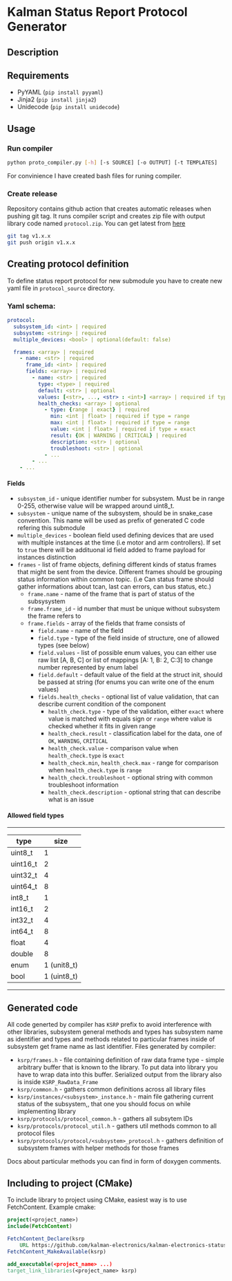 # Kalman Status Report Protocol Generator

## Description

## Requirements
- PyYAML (`pip install pyyaml`)
- Jinja2 (`pip install jinja2`)
- Unidecode (`pip install unidecode`)

## Usage

### Run compiler
```bash
python proto_compiler.py [-h] [-s SOURCE] [-o OUTPUT] [-t TEMPLATES]
```

For convinience I have created bash files for runing compiler.

### Create release 
Repository contains github action that creates automatic releases when pushing git tag. It runs compiler script and creates zip file with output library code named `protocol.zip`. You can get latest from [here](https://github.com/kalman-electronics/kalman-electronics-status-report-proto-generator/releases/latest/download/protocol.zip)

```bash
git tag v1.x.x
git push origin v1.x.x
```

## Creating protocol definition
To define status report protocol for new submodule you have to create new yaml file in `protocol_source` directory. 

### Yaml schema:
```yaml
protocol:
  subsystem_id: <int> | required
  subsystem: <string> | required
  multiple_devices: <bool> | optional(default: false)

  frames: <array> | required
    - name: <str> | required
      frame_id: <int> | required
      fields: <array> | required
        - name: <str> | required
          type: <type> | required
          default: <str> | optional
          values: [<str>, ..., <str> : <int>] <array> | required if type = enum
          health_checks: <array> | optional
            - type: {range | exact} | required
              min: <int | float> | required if type = range
              max: <int | float> | required if type = range
              value: <int | float> | required if type = exact
              result: {OK | WARNING | CRITICAL} | required
              description: <str> | optional
              troubleshoot: <str> | optional
            - ...
        - ...
    - ...
```
#### Fields
- `subsystem_id` - unique identifier number for subsystem. Must be in range 0-255, otherwise value will be wrapped around uint8_t.
- `subsystem` - unique name of the subsystem, should be in snake_case convention. This name will be used as prefix of generated C code refering this submodule
- `multiple_devices` - boolean field used defining devices that are used with multiple instances at the time (i.e motor and arm controllers). If set to `true` there will be addituonal id field added to frame payload for instances distinction
- `frames` - list of frame objects, defining different kinds of status frames that might be sent from the device. Different frames should be grouping status information within common topic. (i.e Can status frame should gather informations about tcan, last can errors, can bus status, etc.)
  - `frame.name` - name of the frame that is part of status of the subsysystem
  - `frame.frame_id` - id number that must be unique without subsystem the frame refers to
  - `frame.fields` - array of the fields that frame consists of
    - `field.name` - name of the field
    - `field.type` - type of the field inside of structure, one of allowed types (see below)
    - `field.values` - list of possible enum values, you can either use raw list \[A, B, C\] or list of mappings \[A: 1, B: 2, C:3\] to change number represented by enum label
    - `field.default` - default value of the field at the struct init, should be passed at string (for enums you can write one of the enum values)
    - `fields.health_checks` - optional list of value validation, that can describe current condition of the component
      - `health_check.type` - type of the validation, either `exact` where value is matched with equals sign or `range` where value is checked whether it fits in given range
      - `health_check.result` - classification label for the data, one of `OK`, `WARNING`, `CRITICAL`
      - `health_check.value` - comparison value when `health_check.type` is `exact`
      - `health_check.min`, `health_check.max` - range for comparison when `health_check.type` is `range`
      - `health_check.troubleshoot` - optional string with common troubleshoot information
      - `health_check.description` - optional string that can describe what is an issue

#### Allowed field types
---------------------------
|   type     |    size    |
|------------|------------|
|  uint8_t   |      1     |
|  uint16_t  |      2     |
|  uint32_t  |      4     |
|  uint64_t  |      8     | 
|  int8_t    |      1     |
|  int16_t   |      2     |
|  int32_t   |      4     |
|  int64_t   |      8     |
|  float     |      4     |
|  double    |      8     |
|  enum      | 1 (unit8_t)| 
|  bool      | 1 (uint8_t)|
---------------------------  

## Generated code
All code generted by compiler has `KSRP` prefix to avoid interference with other libraries, subsystem general methods and types has subsystem name as identifier and types and methods related to particular frames inside of subsystem get frame name as last identifier. Files generated by compiler:
- `ksrp/frames.h` - file containing definition of raw data frame type - simple arbitrary buffer that is known to the library. To put data into library you have to wrap data into this buffer. Serialized output from the library also is inside `KSRP_RawData_Frame`
- `ksrp/common.h` - gathers common definitions across all library files
- `ksrp/instances/<subsystem>_instance.h` - main file gathering current status of the subsystem,, that one you should focus on while implementing library
- `ksrp/protocols/protocol_common.h` - gathers all subsytem IDs
- `ksrp/protocols/protocol_util.h` - gathers util methods common to all protocol files
- `ksrp/protocols/protocol/<subsystem>_protocol.h` - gathers definition of subsystem frames with helper methods for those frames

Docs about particular methods you can find in form of doxygen comments.

## Including to project (CMake)
To include library to project using CMake, easiest way is to use FetchContent. Example cmake:
```CMake
project(<project_name>)
include(FetchContent)

FetchContent_Declare(ksrp 
    URL https://github.com/kalman-electronics/kalman-electronics-status-report-proto-generator/releases/latest/download/protocol.zip)
FetchContent_MakeAvailable(ksrp)

add_executable(<project_name> ...)
target_link_libraries(<project_name> ksrp)
```

